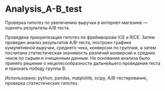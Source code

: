 # Analysis_A-B_test
Проверка гипотез по увеличению выручки в интернет-магазине — оценить результаты A/B теста.

Проведена приоритизация гипотез по фреймворкам ICE и RICE.
Затем проведен анализ результатов A/B-теста, построен графики кумулятивной выручки, среднего чека, конверсии по группам,
а затем посчитана статистическая значимость различий конверсий и средних чеков по сырым и очищенным данным.
На основании анализа было принято решение о нецелесообразности дальнейшего проведения теста и признать победу группы В.

Использовано: python, pandas, matplotlib, scipy, A/B-тестирование, проверка статистических гипотез.
